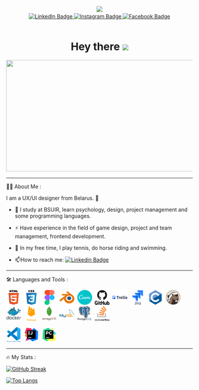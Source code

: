 <div id="header" align="center">
  <img src="https://media.giphy.com/media/v1.Y2lkPTc5MGI3NjExNWx1M2E1MG9lbTVmaGt4azZid2p5bjRybGs5MHg4ajhlMWdxZ3I3aSZlcD12MV9pbnRlcm5hbF9naWZfYnlfaWQmY3Q9cw/LnhMmEpEaholWxXogQ/giphy.gif" width="140"/>
  <div id="badges">
    <a href="https://www.linkedin.com/in/diana-novak">
      <img src="https://img.shields.io/badge/LinkedIn-%233366CC?logo=linkedin&logoColor=white&style=for-the-badge" alt="LinkedIn Badge"/>
    </a>
    <a href="https://www.instagram.com/dia__novak?igsh=bDI5d2prdHkzdHJh">
      <img src="https://img.shields.io/badge/Instagram-%23db7704?logo=Instagram&logoColor=white&style=for-the-badge" alt="Instagram Badge"/>
    </a>
    <a href="https://www.facebook.com/profile.php?id=100011068566508&mibextid=LQQJ4d">
      <img src="https://img.shields.io/badge/Facebook-%230033CC?logo=Facebook&logoColor=white&style=for-the-badge" alt="Facebook Badge"/>
    </a>
  </div>
  <img src="https://komarev.com/ghpvc/?username=floppyDi&style=flat-square&color=orange" alt=""/>
  <h1>
  Hey there
  <img src="https://media.giphy.com/media/v1.Y2lkPTc5MGI3NjExandsN2dsbDllaWw3c3VudGl1YTF0YW5pbzViNHBkMGdxcDF2aTFkZSZlcD12MV9pbnRlcm5hbF9naWZfYnlfaWQmY3Q9Zw/Wj7lNjMNDxSmc/giphy.gif" width="60px"/>
</h1>
</div>
<div align="center">
  <img src="https://media.giphy.com/media/v1.Y2lkPTc5MGI3NjExamduaWcyMWM2ODN2Zndpb2lqYjJtOTRuOW5qank5bGZrZGM5NzE3diZlcD12MV9pbnRlcm5hbF9naWZfYnlfaWQmY3Q9Zw/L1R1tvI9svkIWwpVYr/giphy.gif" width="600" height="300"/>
</div>

--- 

:woman_technologist: About Me :

I am a UX/UI designer from Belarus. :octopus:

- :telescope: I study at BSUIR, learn psychology, design, project management and some programming languages.

- :zap: Have experience in the field of game design, project and team management, frontend development.

- :seedling: In my free time, I play tennis, do horse riding and swimming.

- :mailbox:How to reach me: [![Linkedin Badge](https://img.shields.io/badge/-Diana-blue?style=flat&logo=Linkedin&logoColor=white)](https://www.linkedin.com/in/diana-novak)

--- 

:hammer_and_wrench: Languages and Tools :
<div>
  <img src="https://github.com/devicons/devicon/blob/master/icons/html5/html5-original-wordmark.svg" title="HTML5" alt="HTML5" width="40" height="40"/>&nbsp;
  <img src="https://github.com/devicons/devicon/blob/master/icons/css3/css3-original-wordmark.svg" title="CSS3" alt="CSS3" width="40" height="40"/>&nbsp;
  <img src="https://github.com/devicons/devicon/blob/master/icons/figma/figma-original.svg" title="Figma" alt="Figma" width="40" height="40"/>&nbsp;
  <img src="https://github.com/devicons/devicon/blob/master/icons/blender/blender-original.svg" title="Blender" alt="Blender" width="40" height="40"/>&nbsp;
  <img src="https://github.com/devicons/devicon/blob/master/icons/canva/canva-original.svg" title="Canva" alt="Canva" width="40" height="40"/>&nbsp;
  <img src="https://github.com/devicons/devicon/blob/master/icons/github/github-original-wordmark.svg" title="GitHub" alt="GitHub" width="40" height="40"/>&nbsp;
  <img src="https://github.com/devicons/devicon/blob/master/icons/trello/trello-original-wordmark.svg" title="Trello" alt="Trello" width="40" height="40"/>&nbsp;
  <img src="https://github.com/devicons/devicon/blob/master/icons/jira/jira-original-wordmark.svg" title="Jira"  alt="Jira" width="40" height="40"/>&nbsp;
  <img src="https://github.com/devicons/devicon/blob/master/icons/c/c-original.svg" title="C/C++" alt="C/C++" width="40" height="40"/>&nbsp;
  <img src="https://github.com/devicons/devicon/blob/master/icons/dbeaver/dbeaver-original.svg" title="DBeaver" alt="DBeaver" width="40" height="40"/>&nbsp;
  <img src="https://github.com/devicons/devicon/blob/master/icons/docker/docker-original-wordmark.svg" title="Docker" alt="Docker" width="40" height="40"/>&nbsp;
  <img src="https://github.com/devicons/devicon/blob/master/icons/firebase/firebase-plain-wordmark.svg"  title="Firebase" alt="Firebase" width="40" height="40"/>&nbsp;
  <img src="https://github.com/devicons/devicon/blob/master/icons/mongodb/mongodb-original-wordmark.svg" title="MongoDB" alt="MongoDB" width="40" height="40"/>&nbsp;
  <img src="https://github.com/devicons/devicon/blob/master/icons/mysql/mysql-original-wordmark.svg" title="MySQL" alt="MySQL" width="40" height="40"/>&nbsp;
  <img src="https://github.com/devicons/devicon/blob/master/icons/postgresql/postgresql-original-wordmark.svg" title="PostgreSQL"  alt="PostgreSQL" width="40" height="40"/>&nbsp;
  <img src="https://github.com/devicons/devicon/blob/master/icons/stackoverflow/stackoverflow-original-wordmark.svg" title="Stack Overflow" alt="Stack Overflow" width="40" height="40"/>&nbsp;
  
  <img src="https://github.com/devicons/devicon/blob/master/icons/vscode/vscode-original-wordmark.svg" title="VS Code"  alt="VS Code" width="40" height="40"/>&nbsp;
  <img src="https://github.com/devicons/devicon/blob/master/icons/intellij/intellij-original.svg" title="IntelliJ IDEA"  alt="IntelliJ IDEA" width="40" height="40"/>&nbsp;
  <img src="https://github.com/devicons/devicon/blob/master/icons/pycharm/pycharm-original.svg" title="PyCharm"  alt="PyCharm" width="40" height="40"/>&nbsp;
</div>

--- 

:fire: My Stats :

[![GitHub Streak](http://github-readme-streak-stats.herokuapp.com?user=floppyDi)](https://git.io/streak-stats)

[![Top Langs](https://github-readme-stats.vercel.app/api/top-langs/?username=floppyDi)](https://github.com/anuraghazra/github-readme-stats)
